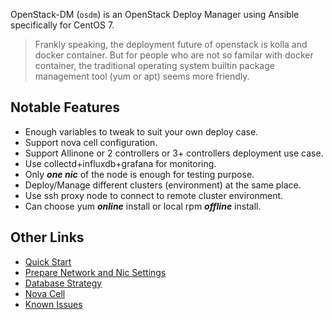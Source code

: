 OpenStack-DM (`osdm`) is an OpenStack Deploy Manager using Ansible specifically for CentOS 7.

> Frankly speaking, the deployment future of openstack is kolla and docker container. But for people who are not so familar with docker container, the traditional operating system builtin package management tool (yum or apt) seems more friendly.

## Notable Features

- Enough variables to tweak to suit your own deploy case.
- Support nova cell configuration.
- Support Allinone or 2 controllers or 3+ controllers deployment use case.
- Use collectd+influxdb+grafana for monitoring.
- Only ***one nic*** of the node is enough for testing purpose.
- Deploy/Manage different clusters (environment) at the same place.
- Use ssh proxy node to connect to remote cluster environment.
- Can choose yum ***online*** install or local rpm ***offline*** install.

## Other Links

- [Quick Start](docs/Quick-Start.md)
- [Prepare Network and Nic Settings](docs/Prepare-Network-and-Nic-Settings.md)
- [Database Strategy](docs/Database-Strategy.md)
- [Nova Cell](docs/Nova-Cell.md)
- [Known Issues](docs/Known-Issues.md)
